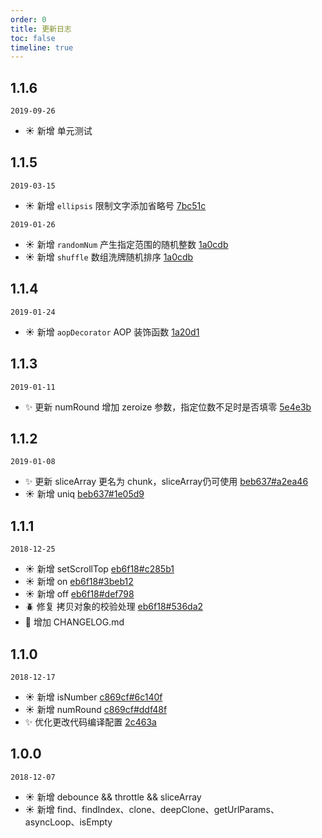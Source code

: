 ```yaml
---
order: 0
title: 更新日志
toc: false
timeline: true
---
```


## 1.1.6

`2019-09-26`
- :sunny: 新增 单元测试

## 1.1.5

`2019-03-15`
- :sunny: 新增 `ellipsis` 限制文字添加省略号 [7bc51c](https://github.com/hollton/utools/commit/7bc51cfa48608133c82f3091fa80c94a84fd83ec)

`2019-01-26`
- :sunny: 新增 `randomNum` 产生指定范围的随机整数 [1a0cdb](https://github.com/hollton/utools/commit/1a0cdb27d4ebfd8836679f3e82072f17ada3dcc9)
- :sunny: 新增 `shuffle` 数组洗牌随机排序 [1a0cdb](https://github.com/hollton/utools/commit/1a0cdb27d4ebfd8836679f3e82072f17ada3dcc9)

## 1.1.4

`2019-01-24`
- :sunny: 新增 `aopDecorator` AOP 装饰函数 [1a20d1](https://github.com/hollton/utools/commit/1a20d1eb8aeb0834dea421ac595d798a548e6abd#diff-0e41b5f7f42efde1c0665033e4be3b28)

## 1.1.3

`2019-01-11`
- :sparkles: 更新 numRound 增加 zeroize 参数，指定位数不足时是否填零 [5e4e3b](https://github.com/hollton/utools/commit/5e4e3b14b9b89b792a5b0c4b927ff607e64fe067)

## 1.1.2

`2019-01-08`
- :sparkles: 更新 sliceArray 更名为 chunk，sliceArray仍可使用 [beb637#a2ea46](https://github.com/hollton/utools/commit/beb637d12f7e88779f72fb8d79b913b09daf3fa2#diff-a2ea4684e059abe4a6b939cdd4cd1a53)
- :sunny: 新增 uniq [beb637#1e05d9](https://github.com/hollton/utools/commit/beb637d12f7e88779f72fb8d79b913b09daf3fa2#diff-1e05d9da086f8810eff40a85abad5534)

## 1.1.1

`2018-12-25`
- :sunny: 新增 setScrollTop [eb6f18#c285b1](https://github.com/hollton/utools/commit/eb6f1816faf589a6ddde797393a00207f5e42497#diff-c285b1924b591a5915c57eeedb2901bb)
- :sunny: 新增 on [eb6f18#3beb12](https://github.com/hollton/utools/commit/eb6f1816faf589a6ddde797393a00207f5e42497#diff-3beb127032800f1bfe248c7cad762d87)
- :sunny: 新增 off [eb6f18#def798](https://github.com/hollton/utools/commit/eb6f1816faf589a6ddde797393a00207f5e42497#diff-def798d38598791ffd8a515ee0ee5474)
- :beetle: 修复 拷贝对象的校验处理 [eb6f18#536da2](https://github.com/hollton/utools/commit/eb6f1816faf589a6ddde797393a00207f5e42497#diff-536da20464bc11c6031006b2709b2a47)
- :tada: 增加 CHANGELOG.md

## 1.1.0

`2018-12-17`
- :sunny: 新增 isNumber [c869cf#6c140f](https://github.com/hollton/utools/commit/c869cf970e1df3a46504d1dc21e55d9900d9005e#diff-6c140fcebcd63ae3e97a9a8073be4b76)
- :sunny: 新增 numRound [c869cf#ddf48f](https://github.com/hollton/utools/commit/c869cf970e1df3a46504d1dc21e55d9900d9005e#diff-ddf48f41700b285fcf376e4281962d5b)
- :sparkles: 优化更改代码编译配置 [2c463a](https://github.com/hollton/utools/commit/2c463a2c5925db0f553adf2a83447e2351e8c223#diff-11e9f7f953edc64ba14b0cc350ae7b9d)

## 1.0.0

`2018-12-07`
- :sunny: 新增 debounce && throttle && sliceArray
- :sunny: 新增 find、findIndex、clone、deepClone、getUrlParams、asyncLoop、isEmpty
